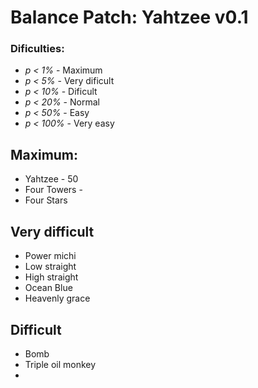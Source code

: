 # Balance Patch: Yahtzee v0.1


### Dificulties: 
- _p < 1%_  - Maximum
- _p < 5%_  - Very dificult  
- _p < 10%_ - Dificult
- _p < 20%_ - Normal
- _p < 50%_ - Easy
- _p < 100%_ - Very easy

## Maximum: 

- Yahtzee  -  50
- Four Towers - 
- Four Stars

## Very difficult

- Power michi
- Low straight
- High straight
- Ocean Blue
- Heavenly grace

## Difficult 

- Bomb
- Triple oil monkey
- 